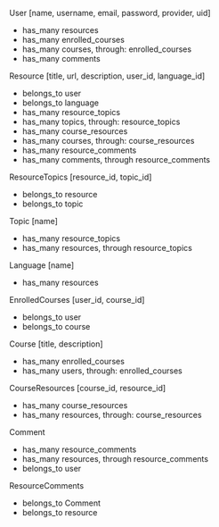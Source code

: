 User [name, username, email, password, provider, uid]
- has_many resources
- has_many enrolled_courses
- has_many courses, through: enrolled_courses
- has_many comments

Resource [title, url, description, user_id, language_id]
- belongs_to user
- belongs_to language
- has_many resource_topics
- has_many topics, through: resource_topics
- has_many course_resources
- has_many courses, through: course_resources
- has_many resource_comments
- has_many comments, through resource_comments

ResourceTopics [resource_id, topic_id]
- belongs_to resource
- belongs_to topic

Topic [name]
- has_many resource_topics
- has_many resources, through resource_topics

Language [name]
- has_many resources

EnrolledCourses [user_id, course_id]
- belongs_to user
- belongs_to course

Course [title, description]
- has_many enrolled_courses
- has_many users, through: enrolled_courses

CourseResources [course_id, resource_id]
- has_many course_resources
- has_many resources, through: course_resources

Comment
- has_many resource_comments
- has_many resources, through resource_comments
- belongs_to user

ResourceComments
- belongs_to Comment
- belongs_to resource
